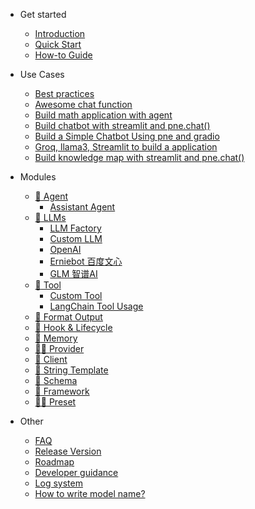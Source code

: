 - Get started
  - [Introduction](README.md)
  - [Quick Start](get_started/quick_start.md#quick-start)
  - [How-to Guide](get_started/how-to-guide.md#how-to-guides)

- Use Cases
  - [Best practices](use_cases/intro.md#use-cases)
  - [Awesome chat function](use_cases/chat_usage.md#chat)
  - [Build math application with agent](use_cases/build-math-application-with-agent.md#building-a-math-application-with-promptulate-agents)
  - [Build chatbot with streamlit and pne.chat()](use_cases/streamlit-pne.md#build-a-simple-chatbot-using-streamlit-and-pne)
  - [Build a Simple Chatbot Using pne and gradio](use_cases/pne-gradio.md#build-a-simple-chatbot-using-pne-and-gradio)
  - [Groq, llama3, Streamlit to build a application](use_cases/streamlit-groq-llama3.md#groq-llama3-streamlit-to-build-a-application)
  - [Build knowledge map with streamlit and pne.chat()](use_cases/llmapper.md#llmapper)

- Modules
  - [:robot: Agent](modules/agent.md#agent)
    - [Assistant Agent](modules/agents/assistant_agent_usage.md#assistant-agent)
  - [:notebook_with_decorative_cover: LLMs](modules/llm/llm.md#llm)
    - [LLM Factory](modules/llm/llm-factory-usage.md#LLMFactory)
    - [Custom LLM](modules/llm/custom_llm.md#custom-llm)
    - [OpenAI](modules/llm/openai.md#openai)
    - [Erniebot 百度文心](modules/llm/erniebot.md#百度文心erniebot)
    - [GLM 智谱AI](modules/llm/zhipu.md#智谱系列模型)
  - [:toolbox: Tool](modules/tools/index#Tool)
    - [Custom Tool](modules/tools/custom_tool_usage.md#custom-tool)
    - [LangChain Tool Usage](modules/tools/langchain_tool_usage.md#langchain-tool-usage)
  - [🐠 Format Output](modules/formatter.md#简介)
  - [:probing_cane: Hook & Lifecycle](modules/hook.md#what-is-hook)
  - [:department_store: Memory](modules/memory.md#memory)
  - [:man_with_probing_cane: Provider](modules/provider.md#provider)
  - [:muscle: Client](modules/client.md#client)
  - [:helicopter: String Template](modules/other/string_template.md#string-template)
  - [🏫 Schema](modules/schema.md#Schema)
  - [:hiking_boot: Framework](modules/framework.md#framework)
  - [:man_in_tuxedo: Preset](modules/preset.md#preset-角色预设)

- Other 
  - [FAQ](other/faq.md)
  - [Release Version](other/update.md)
  - [Roadmap](other/plan.md)
  - [Developer guidance](other/contribution.md#contributing-to-promptulate)
  - [Log system](other/log_system.md#log-system)
  - [How to write model name?](other/how_to_write_model_name.md#how-to-write-model-name)
